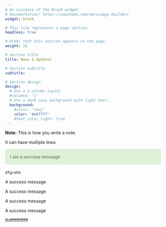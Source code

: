 ```yaml
---
# An instance of the Blank widget.
# Documentation: https://wowchemy.com/docs/page-builder/
widget: blank

# This file represents a page section.
headless: true

# Order that this section appears on the page.
weight: 15

# Section title
title: News & Updates

# Section subtitle
subtitle:

# Section design
design:
  # Use a 1-column layout
  #columns: "1"
  # Use a dark navy background with light text.
  background:
    #color: 'navy'
    color: '#e6f7ff'
    #text_color_light: true
---
```

<div class="notecard note">
  <p><strong>Note:</strong> This is how you write a note.</p>
  <p>It can have multiple lines.</p>
</div>

<div style="padding: 15px; border: 1px solid transparent; border-color: transparent; margin-bottom: 20px; border-radius: 4px; color: #3c763d; background-color: #dff0d8; border-color: #d6e9c6;">
I am a success message
</div>


```
dfgrehh
```

<p class="callout info">A success message</p>
<p class="callout success">A success message</p>
<p class="callout warning">A success message</p>
<p class="callout danger">A success message</p>
fhfffffffffffff
